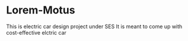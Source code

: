 # Lorem-Motus
This is electric car design project under SES 
It is meant to come up with cost-effective elctric car
